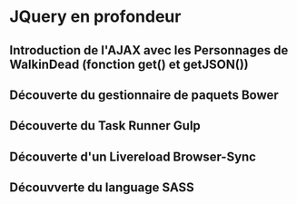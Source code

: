 JQuery en profondeur
==========================

## Introduction de l'AJAX avec les Personnages de WalkinDead (fonction get() et getJSON())


## Découverte du gestionnaire de paquets Bower


## Découverte du Task Runner Gulp


## Découverte d'un Livereload Browser-Sync



## Découvverte du language SASS



